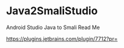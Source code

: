 # Java2SmaliStudio
Android Studio Java to Smali
Read Me


https://plugins.jetbrains.com/plugin/7712?pr=
